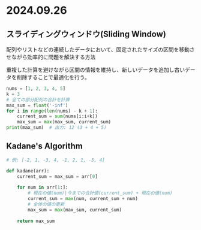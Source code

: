 # 2024.09.26

## スライディングウィンドウ(Sliding Window)

配列やリストなどの連続したデータにおいて、固定されたサイズの区間を移動させながら効率的に問題を解決する方法

重複した計算を避けながら区間の情報を維持し、新しいデータを追加し古いデータを削除することで最適化を行う。

```python
nums = [1, 2, 3, 4, 5]
k = 3
# 全ての部分配列の合計を計算
max_sum = float('-inf')
for i in range(len(nums) - k + 1):
    current_sum = sum(nums[i:i+k])
    max_sum = max(max_sum, current_sum)
print(max_sum)  # 出力: 12 (3 + 4 + 5)
```

## Kadane's Algorithm
```python
# 例: [-2, 1, -3, 4, -1, 2, 1, -5, 4]

def kadane(arr):
    current_sum = max_sum = arr[0]
    
    for num in arr[1:]:
        # 現在の値(num)|今までの合計値(current_sum) + 現在の値(num)
        current_sum = max(num, current_sum + num)
        # 全体の値の更新
        max_sum = max(max_sum, current_sum)
        
    return max_sum
```